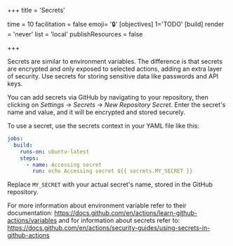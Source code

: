+++
title = 'Secrets'

time = 10
facilitation = false
emoji= '🔒'
[objectives]
    1='TODO'
[build]
  render = 'never'
  list = 'local'
  publishResources = false

+++

Secrets are similar to environment variables. The difference is that secrets are encrypted and only exposed to selected actions, adding an extra layer of security. Use secrets for storing sensitive data like passwords and API keys.

You can add secrets via GitHub by navigating to your repository, then clicking on _Settings_ -> _Secrets_ -> _New Repository Secret_. Enter the secret's name and value, and it will be encrypted and stored securely.

To use a secret, use the secrets context in your YAML file like this:

```yaml
jobs:
  build:
    runs-on: ubuntu-latest
    steps:
      - name: Accessing secret
        run: echo Accessing secret ${{ secrets.MY_SECRET }}
```

Replace `MY_SECRET` with your actual secret's name, stored in the GitHub repository.

For more information about environment variable refer to their documentation: <https://docs.github.com/en/actions/learn-github-actions/variables> and for information about secrets refer to: <https://docs.github.com/en/actions/security-guides/using-secrets-in-github-actions>
